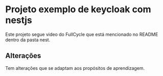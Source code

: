 # Projeto exemplo de keycloak com nestjs
Este projeto segue video do FullCycle que está mencionado no README dentro da pasta nest.

## Alterações
Tem alterações que se adaptam aos propósitos de aprendizagem.